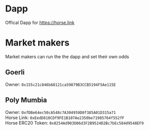 # Dapp
Offical Dapp for https://horse.link

# Market makers
Market makers can run the the dapp and set their own odds

## Goerli
Owner: `0x155c21c846b68121ca59879B3CCB5194F5Ae115E`

## Poly Mumbia

Owner: `0xfDBe64ec50cA548c7A304959D0f385A01D315a71`   
Horse Link:  `0xEedD810CDf9FE1B107Ae2350be71985764f552fF`  
Horse ERC20 Token: `0x8254Ad903D06d3F2B9524D2Bc7bEc584d9548EF9`  
